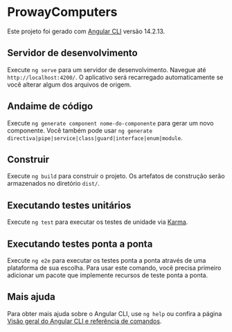 # ProwayComputers

Este projeto foi gerado com [Angular CLI](https://github.com/angular/angular-cli) versão 14.2.13.

## Servidor de desenvolvimento

Execute `ng serve` para um servidor de desenvolvimento. Navegue até `http://localhost:4200/`. O aplicativo será recarregado automaticamente se você alterar algum dos arquivos de origem.

## Andaime de código

Execute `ng generate component nome-do-componente` para gerar um novo componente. Você também pode usar `ng generate directiva|pipe|service|class|guard|interface|enum|module`.

## Construir

Execute `ng build` para construir o projeto. Os artefatos de construção serão armazenados no diretório `dist/`.

## Executando testes unitários

Execute `ng test` para executar os testes de unidade via [Karma](https://karma-runner.github.io).

## Executando testes ponta a ponta

Execute `ng e2e` para executar os testes ponta a ponta através de uma plataforma de sua escolha. Para usar este comando, você precisa primeiro adicionar um pacote que implemente recursos de teste ponta a ponta.

## Mais ajuda

Para obter mais ajuda sobre o Angular CLI, use `ng help` ou confira a página [Visão geral do Angular CLI e referência de comandos](https://angular.io/cli).
